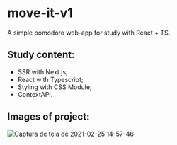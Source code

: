 # move-it-v1
A simple pomodoro web-app for study with React + TS.

## Study content:
- SSR with Next.js;
- React with Typescript;
- Styling with CSS Module;
- ContextAPI.

## Images of project:
![Captura de tela de 2021-02-25 14-57-46](https://user-images.githubusercontent.com/47933829/109195978-e912be80-7779-11eb-807f-9c7d3f2aca63.png)

